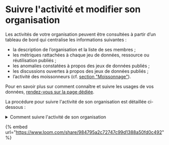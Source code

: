 # Suivre l'activité et modifier son organisation

Les activités de votre organisation peuvent être consultées à partir d’un tableau de bord qui centralise les informations suivantes :

* la description de l’organisation et la liste de ses membres ;
* les métriques rattachées à chaque jeu de données, ressource ou réutilisation publiés ;
* les anomalies constatées à propos des jeux de données publiés ;
* les discussions ouvertes à propos des jeux de données publiés ;
* l’activité des moissonneurs (cf. [section "Moissonnage"](../../../guides/guide-data.gouv.fr/moissonage.md)).

Pour en savoir plus sur comment connaître et suivre les usages de vos données, [rendez-vous sur la page dédiée](../../guide-qualite/ameliorer-la-qualite-dun-jeu-de-donnees-en-continu/connaitre-et-suivre-les-usages-dun-jeu-de-donnees.md).

La procédure pour suivre l'activité de son organisation est détaillée ci-dessous :&#x20;

<details>

<summary>Comment suivre l'activité de son organisation</summary>

1. Rendez-vous sur : [data.gouv.fr/fr/admin/](https://www.data.gouv.fr/fr/admin/) ;
2. Choisissez votre organisation dans le bandeau de gauche ;
3. Rendez-vous en bas de page pour voir les jeux de données, réutilisations et discussions ;

</details>

{% embed url="https://www.loom.com/share/984795a2c72747c99d1388a50fd0c492" %}
